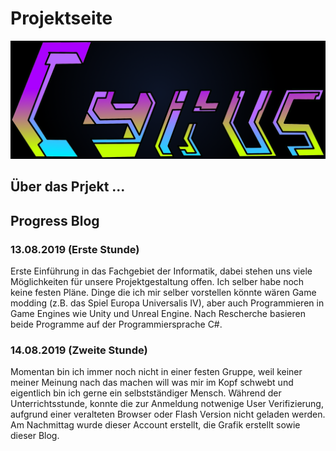 # Projektseite
![](images/Cyrus.name.png)

## Über das Prjekt ...

## Progress Blog

### 13.08.2019 (Erste Stunde) <a name="eins"></a> 

Erste Einführung in das Fachgebiet der Informatik, dabei stehen uns viele Möglichkeiten für unsere Projektgestaltung offen. Ich selber habe noch keine festen Pläne. Dinge die ich mir selber vorstellen könnte wären Game modding (z.B. das Spiel Europa Universalis IV), aber auch Programmieren in Game Engines wie  Unity und Unreal Engine. Nach Rescherche basieren beide Programme auf der Programmiersprache C#. 


### 14.08.2019 (Zweite Stunde) <a name="zwei"></a> 
Momentan bin ich immer noch nicht in einer festen Gruppe, weil keiner meiner Meinung nach das machen will was mir im Kopf schwebt und eigentlich bin ich gerne ein selbstständiger Mensch. Während der Unterrichtsstunde, konnte die zur Anmeldung notwenige User Verifizierung, aufgrund einer veralteten Browser oder Flash Version nicht geladen werden. Am Nachmittag wurde dieser Account erstellt, die Grafik erstellt sowie dieser Blog.
